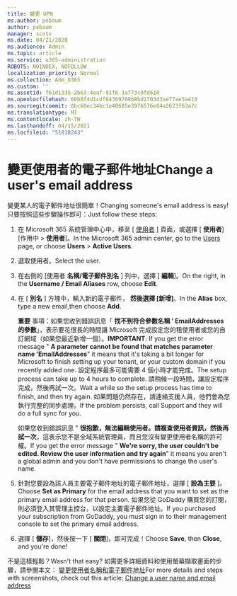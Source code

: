 ```yaml
---
title: 變更 UPN
ms.author: pebaum
author: pebaum
manager: scotv
ms.date: 04/21/2020
ms.audience: Admin
ms.topic: article
ms.service: o365-administration
ROBOTS: NOINDEX, NOFOLLOW
localization_priority: Normal
ms.collection: Adm_O365
ms.custom: ''
ms.assetid: f61d1335-2b63-4eaf-91f6-3a773c0fd610
ms.openlocfilehash: 60b8f4d1cdf64369709b8bd2703d3ae77ae5a410
ms.sourcegitcommit: 8bc60ec34bc1e40685e3976576e04a2623f63a7c
ms.translationtype: MT
ms.contentlocale: zh-TW
ms.lasthandoff: 04/15/2021
ms.locfileid: "51818243"
---
```

# <a name="change-a-users-email-address"></a><span data-ttu-id="ab9d5-102">變更使用者的電子郵件地址</span><span class="sxs-lookup"><span data-stu-id="ab9d5-102">Change a user's email address</span></span>

<span data-ttu-id="ab9d5-103">變更某人的電子郵件地址很簡單！</span><span class="sxs-lookup"><span data-stu-id="ab9d5-103">Changing someone's email address is easy!</span></span> <span data-ttu-id="ab9d5-104">只要按照這些步驟操作即可：</span><span class="sxs-lookup"><span data-stu-id="ab9d5-104">Just follow these steps:</span></span>
  
1. <span data-ttu-id="ab9d5-105">在 Microsoft 365 系統管理中心中，移至 [ [使用者](https://go.microsoft.com/fwlink/p/?linkid=834822) ] 頁面，或選擇 [ **使用者**] [作用中 \> **使用者**]。</span><span class="sxs-lookup"><span data-stu-id="ab9d5-105">In the Microsoft 365 admin center, go to the [Users](https://go.microsoft.com/fwlink/p/?linkid=834822) page, or choose **Users** \> **Active Users**.</span></span>
    
2. <span data-ttu-id="ab9d5-106">選取使用者。</span><span class="sxs-lookup"><span data-stu-id="ab9d5-106">Select the user.</span></span>
    
3. <span data-ttu-id="ab9d5-107">在右側的 [使用者 **名稱/電子郵件別名** ] 列中，選擇 [ **編輯**]。</span><span class="sxs-lookup"><span data-stu-id="ab9d5-107">On the right, in the **Username / Email Aliases** row, choose **Edit**.</span></span>
    
4. <span data-ttu-id="ab9d5-108">在 [ **別名** ] 方塊中，輸入新的電子郵件， **然後選擇 [新增]**。</span><span class="sxs-lookup"><span data-stu-id="ab9d5-108">In the **Alias** box, type a new email,then choose **Add**.</span></span>
    
    <span data-ttu-id="ab9d5-109">**重要** 事項：如果您收到錯誤訊息「 **找不到符合參數名稱 ' EmailAddresses 的參數**」，表示要花很長的時間讓 Microsoft 完成設定您的租使用者或您的自訂網域（如果您最近新增一個）。</span><span class="sxs-lookup"><span data-stu-id="ab9d5-109">**IMPORTANT**: If you get the error message " **A parameter cannot be found that matches parameter name 'EmailAddresses**" it means that it's taking a bit longer for Microsoft to finish setting up your tenant, or your custom domain if you recently added one.</span></span> <span data-ttu-id="ab9d5-110">設定程序最多可能需要 4 個小時才能完成。</span><span class="sxs-lookup"><span data-stu-id="ab9d5-110">The setup process can take up to 4 hours to complete.</span></span> <span data-ttu-id="ab9d5-111">請稍候一段時間，讓設定程序完成，然後再試一次。</span><span class="sxs-lookup"><span data-stu-id="ab9d5-111">Wait a while so the setup process has time to finish, and then try again.</span></span> <span data-ttu-id="ab9d5-112">如果問題仍然存在，請連絡支援人員，他們會為您執行完整的同步處理。</span><span class="sxs-lookup"><span data-stu-id="ab9d5-112">If the problem persists, call Support and they will do a full sync for you.</span></span>
    
    <span data-ttu-id="ab9d5-113">如果您收到錯誤訊息 " **很抱歉，無法編輯使用者。請複查使用者資訊，然後再試一次**，這表示您不是全域系統管理員，而且您沒有變更使用者名稱的許可權。</span><span class="sxs-lookup"><span data-stu-id="ab9d5-113">If you get the error message " **We're sorry, the user couldn't be edited. Review the user information and try again**" it means you aren't a global admin and you don't have permissions to change the user's name.</span></span>
    
5. <span data-ttu-id="ab9d5-114">針對您要設為該人員主要電子郵件地址的電子郵件地址，選擇 [ **設為主要** ]。</span><span class="sxs-lookup"><span data-stu-id="ab9d5-114">Choose **Set as Primary** for the email address that you want to set as the primary email address for that person.</span></span> <span data-ttu-id="ab9d5-115">如果您從 GoDaddy 購買您的訂閱，則必須登入其管理主控台，以設定主要電子郵件地址。</span><span class="sxs-lookup"><span data-stu-id="ab9d5-115">If you purchased your subscription from GoDaddy, you must sign in to their management console to set the primary email address.</span></span> 
    
6. <span data-ttu-id="ab9d5-116">選擇 [ **儲存**]，然後按一下 [ **關閉**]，即可完成！</span><span class="sxs-lookup"><span data-stu-id="ab9d5-116">Choose **Save**, then **Close**, and you're done!</span></span>
    
<span data-ttu-id="ab9d5-117">不是這樣輕鬆？</span><span class="sxs-lookup"><span data-stu-id="ab9d5-117">Wasn't that easy?</span></span> <span data-ttu-id="ab9d5-118">如需更多詳細資料和使用螢幕擷取畫面的步驟，請參閱本文： [變更使用者名稱和電子郵件地址](https://docs.microsoft.com/microsoft-365/admin/add-users/change-a-user-name-and-email-address)</span><span class="sxs-lookup"><span data-stu-id="ab9d5-118">For more details and steps with screenshots, check out this article: [Change a user name and email address](https://docs.microsoft.com/microsoft-365/admin/add-users/change-a-user-name-and-email-address)</span></span>
  

